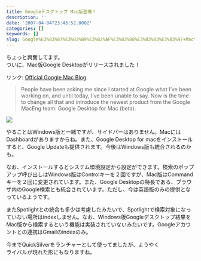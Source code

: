 ```yaml
---
title: Googleデスクトップ Mac版登場！
description: ''
date: '2007-04-04T23:43:52.000Z'
categories: []
keywords: []
slug: Google%E3%83%87%E3%82%B9%E3%82%AF%E3%83%88%E3%83%83%E3%83%97+Mac%E7%89%88%E7%99%BB%E5%A0%B4%EF%BC%81
---
```

ちょっと興奮してます。  
ついに、Mac版Google Desktopがリリースされました！

リンク: [Official Google Mac Blog](http://googlemac.blogspot.com/ "Official Google Mac Blog").

> People have been asking me since I started at Google what I’ve been working on, and until today, I’ve been unable to say. Now is the time to change all that and introduce the newest product from the Google MacEng team: Google Desktop for Mac (beta).

![](0__RsUg2J8OgaokjgFd.)

やることはWindows版と一緒ですが、サイドバーはありません。MacにはDashboardがありますからね。また、Google Desktop for macをインストールすると、Google Updateも提供されます。今後はWindows版も統合されるのかも。

なお、インストールするとシステム環境設定から設定ができます。検索のポップアップ呼び出しはWindows版はControlキーを２回ですが、Mac版はCommandキーを２回に変更されています。また、Google Desktopの特長である、ブラウザ内のGoogle検索とも統合されています。ただし、今は英語版のみの提供となっているようです。

またSpotlightとの統合も多少は考慮したみたいで、Spotlightで検索対象になっていない場所はindexしません。なお、Windows版Googleデスクトップ結果をMac版から検索するという機能は実装されていないみたいです。Googleアカウントとの連携はGmailのindexのみ。

今までQuickSilverをランチャーとして使ってましたが、ようやく  
ライバルが現れた形にもなりますね。